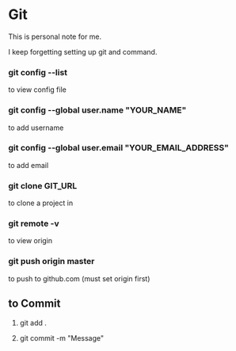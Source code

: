 # Git
This is personal note for me. 

I keep forgetting setting up git and command. 

### git config --list
to view config file

  
### git config --global user.name "YOUR_NAME"
to add username

  
### git config --global user.email "YOUR_EMAIL_ADDRESS"
to add email 


### git clone GIT_URL
to clone a project in


### git remote -v
to view origin


### git push origin master
to push to github.com (must set origin first)


## to Commit
1) git add . 

2) git commit -m "Message"
